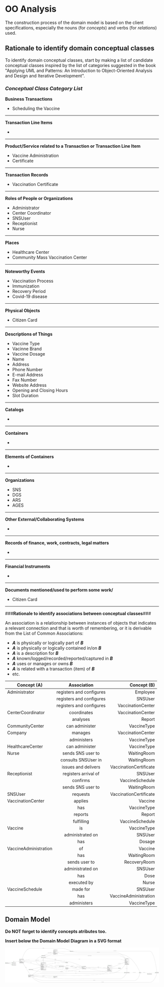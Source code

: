 # OO Analysis #

The construction process of the domain model is based on the client specifications, especially the nouns (for _concepts_) and verbs (for _relations_) used.

## Rationale to identify domain conceptual classes ##
To identify domain conceptual classes, start by making a list of candidate conceptual classes inspired by the list of categories suggested in the book "Applying UML and Patterns: An Introduction to Object-Oriented Analysis and Design and Iterative Development".


### _Conceptual Class Category List_ ###

**Business Transactions**

* Scheduling the Vaccine

---

**Transaction Line Items**

*

---

**Product/Service related to a Transaction or Transaction Line Item**

* Vaccine Administration
* Certificate

---


**Transaction Records**

* Vaccination Certificate

---  


**Roles of People or Organizations**

* Administrator
* Center Coordinator
* SNSUser
* Receptionist
* Nurse


---


**Places**

* Healthcare Center
* Community Mass Vaccination Center

---

**Noteworthy Events**

* Vaccination Process
* Immunization
* Recovery Period
* Covid-19 disease

---


**Physical Objects**

* Citizen Card

---


**Descriptions of Things**

* Vaccine Type
* Vacinne Brand
* Vaccine Dosage
* Name
* Address
* Phone Number
* E-mail Address
* Fax Number
* Website Address
* Opening  and  Closing Hours
* Slot Duration


---


**Catalogs**

*

---


**Containers**

*

---


**Elements of Containers**

*

---


**Organizations**

* SNS
* DGS
* ARS
* AGES

---

**Other External/Collaborating Systems**

*


---


**Records of finance, work, contracts, legal matters**

*

---


**Financial Instruments**

*

---


**Documents mentioned/used to perform some work/**

* Citizen Card

---



###**Rationale to identify associations between conceptual classes**###

An association is a relationship between instances of objects that indicates a relevant connection and that is worth of remembering, or it is derivable from the List of Common Associations:

+ **_A_** is physically or logically part of **_B_**
+ **_A_** is physically or logically contained in/on **_B_**
+ **_A_** is a description for **_B_**
+ **_A_** known/logged/recorded/reported/captured in **_B_**
+ **_A_** uses or manages or owns **_B_**
+ **_A_** is related with a transaction (item) of **_B_**
+ etc.



| Concept (A) 		|  Association   	|  Concept (B) |
|----------	   		|:-------------:		|------:       |
| Administrator  	| registers and configures    		 	| Employee  |
|   	| registers and configures    		 	| SNSUser  |
|   	| registers and configures    		 	| VaccinationCenter  |
| CenterCoordinator  	| coordinates    		 	| VaccinationCenter  |
|   	| analyses    		 	| Report  |
| CommunityCenter  	| can administer    		 	| VaccineType  |
| Company  	| manages    		 	| VaccinationCenter  |
|   	| administers    		 	| VaccineType  |
| HealthcareCenter  	| can administer    		 	| VaccineType  |
| Nurse  	| sends SNS user to    		 	| WaitingRoom  |
|   	| consults SNSUser in    		 	| WaitingRoom  |
|   	| issues and delivers    		 	| VaccinationCertificate  |
| Receptionist  	| registers arrival of    		 	| SNSUser  |
|   	| confirms    		 	| VaccineSchedule  |
|   	| sends SNS user to    		 	| WaitingRoom  |
| SNSUser  	| requests    		 	| VaccinationCertificate  |
| VaccinationCenter  	| applies    		 	| Vaccine  |
|   	| has    		 	| VaccineType  |
|   	| reports    		 	| Report  |
|   	| fulfilling    		 	| VaccineSchedule  |
| Vaccine  	| is    		 	| VaccineType  |
|   	| administrated on    		 	| SNSUser  |
|   	| has		 	| Dosage  |
| VaccineAdministration  	| of    		 	| Vaccine  |
|   	| has    		 	| WaitingRoom  |
|   	| sends user to    		 	| RecoveryRoom  |
|   	| administrated on    		 	| SNSUser  |
|   	| has    		 	| Dose  |
|   	| executed by    		 	| Nurse  |
| VaccineSchedule  	| made for    		 	| SNSUser  |
|   	| has    		 	| VaccineAdministration  |
|   	| administers    		 	| VaccineType  |




## Domain Model

**Do NOT forget to identify concepts atributes too.**

**Insert below the Domain Model Diagram in a SVG format**

![DM.svg](DM.svg)



